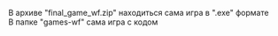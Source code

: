 В архиве "final_game_wf.zip" находиться сама игра в ".exe" формате   
В папке "games-wf" сама игра с кодом
